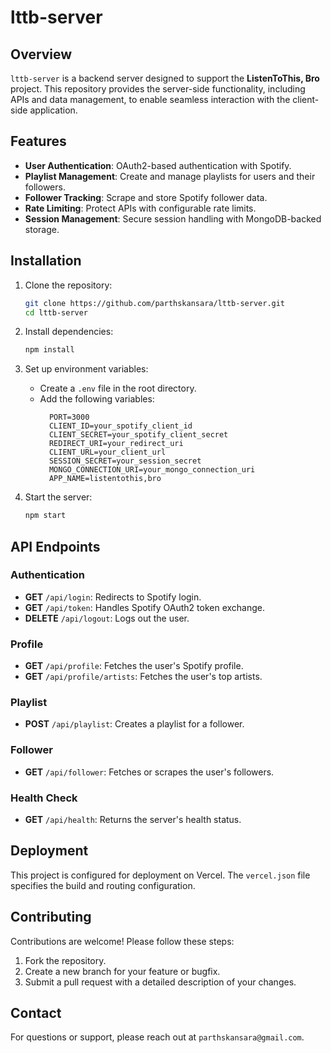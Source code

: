 # lttb-server

## Overview

`lttb-server` is a backend server designed to support the **ListenToThis, Bro** project. This repository provides the server-side functionality, including APIs and data management, to enable seamless interaction with the client-side application.

## Features

- **User Authentication**: OAuth2-based authentication with Spotify.
- **Playlist Management**: Create and manage playlists for users and their followers.
- **Follower Tracking**: Scrape and store Spotify follower data.
- **Rate Limiting**: Protect APIs with configurable rate limits.
- **Session Management**: Secure session handling with MongoDB-backed storage.

## Installation

1. Clone the repository:
    ```bash
    git clone https://github.com/parthskansara/lttb-server.git
    cd lttb-server
    ```

2. Install dependencies:
    ```bash
    npm install
    ```

3. Set up environment variables:
    - Create a `.env` file in the root directory.
    - Add the following variables:
      ```
        PORT=3000
        CLIENT_ID=your_spotify_client_id
        CLIENT_SECRET=your_spotify_client_secret
        REDIRECT_URI=your_redirect_uri
        CLIENT_URL=your_client_url
        SESSION_SECRET=your_session_secret
        MONGO_CONNECTION_URI=your_mongo_connection_uri
        APP_NAME=listentothis,bro
      ```

4. Start the server:
    ```bash
    npm start
    ```

## API Endpoints

### Authentication
- **GET** `/api/login`: Redirects to Spotify login.
- **GET** `/api/token`: Handles Spotify OAuth2 token exchange.
- **DELETE** `/api/logout`: Logs out the user.

### Profile
- **GET** `/api/profile`: Fetches the user's Spotify profile.
- **GET** `/api/profile/artists`: Fetches the user's top artists.

### Playlist
- **POST** `/api/playlist`: Creates a playlist for a follower.

### Follower
- **GET** `/api/follower`: Fetches or scrapes the user's followers.

### Health Check
- **GET** `/api/health`: Returns the server's health status.

## Deployment

This project is configured for deployment on Vercel. The `vercel.json` file specifies the build and routing configuration.

## Contributing

Contributions are welcome! Please follow these steps:

1. Fork the repository.
2. Create a new branch for your feature or bugfix.
3. Submit a pull request with a detailed description of your changes.

## Contact

For questions or support, please reach out at `parthskansara@gmail.com`.
